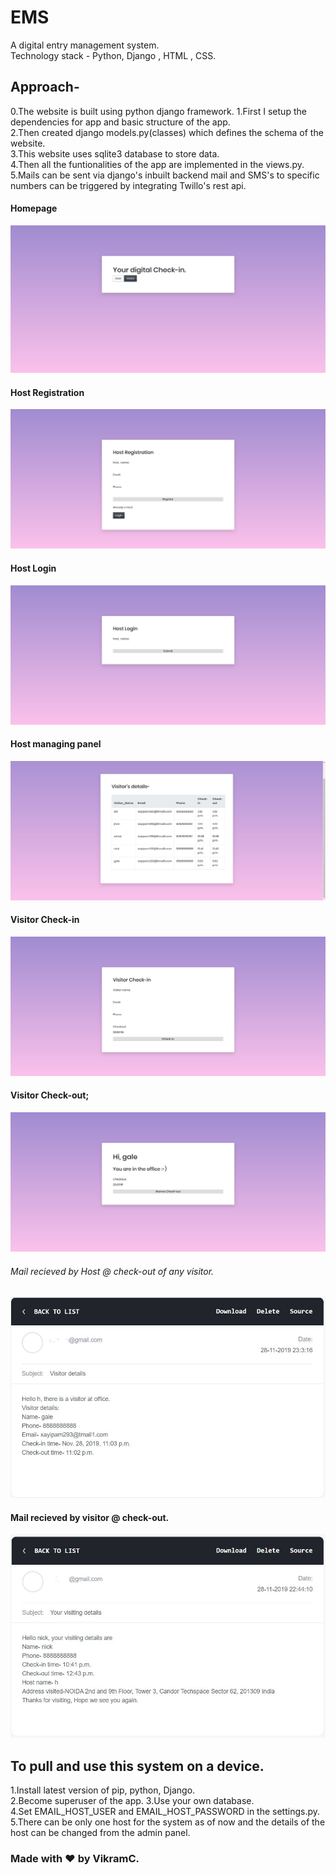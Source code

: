# EMS
A digital entry management system.  
Technology stack - Python, Django , HTML , CSS.  

## Approach-
0.The website is built using python django framework.
1.First I setup the dependencies for app and basic structure of the app.  
2.Then created django models.py(classes) which defines the schema of the website.  
3.This website uses sqlite3 database to store data.  
4.Then all the funtionalities of the app are implemented in the views.py.  
5.Mails can be sent via django's inbuilt backend mail and SMS's to specific numbers can be triggered by integrating Twillo's rest api.  

#### Homepage
![Homepage](readme/image.png)
#### Host Registration
![Homepage](readme/1.png)
#### Host Login
![Homepage](readme/2.png)
#### Host managing panel
![Homepage](readme/5.png)
#### Visitor Check-in
![Homepage](readme/3.png)
#### Visitor Check-out;
![Homepage](readme/4.png)
###### Mail recieved by Host @ check-out of any visitor.
![Homepage](readme/visitor.JPG)
#### Mail recieved by visitor @ check-out.
![Homepage](readme/visiting.JPG)

## To pull and use this system on a device.
1.Install latest version of pip, python, Django.  
2.Become superuser of the app.
3.Use your own database.  
4.Set EMAIL_HOST_USER  and EMAIL_HOST_PASSWORD in the settings.py.  
5.There can be only one host for the system as of now and the details of the host can be changed from the admin panel.  

### Made with ❤ by VikramC.

